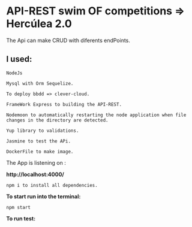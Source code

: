 # API-REST swim OF competitions => Hercúlea 2.0 

The Api can make CRUD with diferents endPoints.
## I used:

``NodeJs``

``Mysql with Orm Sequelize.``

``To deploy bbdd => clever-cloud.``

``FrameWork Express to building the API-REST.``

``Nodemoon to automatically restarting the node application when file changes in the directory are detected.``

``Yup library to validations.`` 

``Jasmine to test the APi.``

``DockerFile to make image.``



The App is listening on :

**http://localhost:4000/**

``npm i to install all dependencies.``

__To start run into the terminal:__

``npm start`` 

__To run test:__
